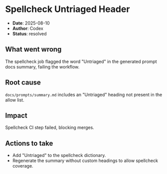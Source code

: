 # Spellcheck Untriaged Header

- **Date**: 2025-08-10
- **Author**: Codex
- **Status**: resolved

## What went wrong
The spellcheck job flagged the word "Untriaged" in the generated prompt docs summary, failing the workflow.

## Root cause
`docs/prompts/summary.md` includes an "Untriaged" heading not present in the allow list.

## Impact
Spellcheck CI step failed, blocking merges.

## Actions to take
- Add "Untriaged" to the spellcheck dictionary.
- Regenerate the summary without custom headings to allow spellcheck coverage.
